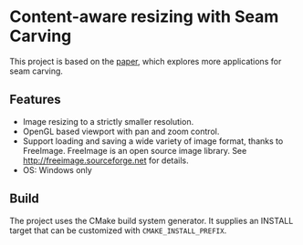 # Content-aware resizing with Seam Carving

This project is based on the [paper](http://graphics.cs.cmu.edu/courses/15-463/2007_fall/hw/proj2/imret.pdf), which explores more applications for seam carving.

## Features

- Image resizing to a strictly smaller resolution.
- OpenGL based viewport with pan and zoom control.
- Support loading and saving a wide variety of image format, thanks to FreeImage. FreeImage is an open source image library. See http://freeimage.sourceforge.net for details.
- OS: Windows only

## Build

The project uses the CMake build system generator. It supplies an INSTALL target that can be customized with `CMAKE_INSTALL_PREFIX`.
